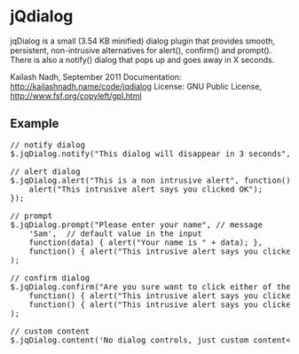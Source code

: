 # jQdialog
jqDialog is a small (3.54 KB minified) dialog plugin that provides smooth, persistent, non-intrusive alternatives for alert(), confirm() and prompt(). There is also a notify() dialog that pops up and goes away in X seconds.

Kailash Nadh, September 2011
Documentation: http://kailashnadh.name/code/jqdialog
License:	GNU Public License, http://www.fsf.org/copyleft/gpl.html

## Example
<pre>
// notify dialog
$.jqDialog.notify("This dialog will disappear in 3 seconds", 3);

// alert dialog
$.jqDialog.alert("This is a non intrusive alert", function() {	// callback function for 'OK' button
	alert("This intrusive alert says you clicked OK");
});

// prompt
$.jqDialog.prompt("Please enter your name",	// message
	'Sam',	// default value in the input
	function(data) { alert("Your name is " + data); },		// callback function for 'OK' button
	function() { alert("This intrusive alert says you clicked Cancel"); }		// callback function for 'Cancel' button
);

// confirm dialog
$.jqDialog.confirm("Are you sure want to click either of these buttons?",
	function() { alert("This intrusive alert says you clicked YES"); },		// callback function for 'YES' button
	function() { alert("This intrusive alert says you clicked NO"); }		// callback function for 'NO' button
);

// custom content
$.jqDialog.content('No dialog controls, just custom content&lt;br /&gt;&lt;input type="text" name="test" /&gt;');
</pre>